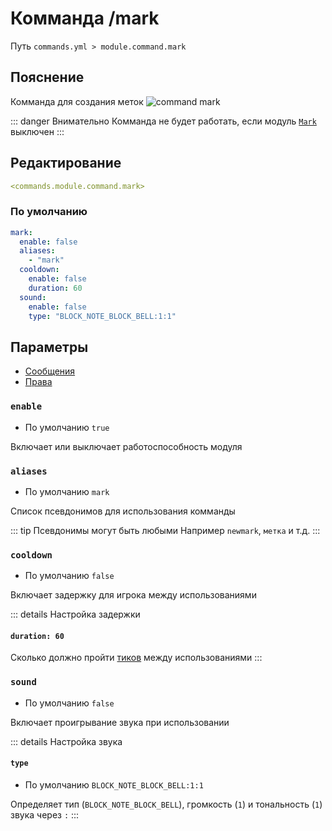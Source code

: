 # Комманда /mark
Путь `commands.yml > module.command.mark`

## Пояснение
Комманда для создания меток
![command mark](/commandmark.gif)

::: danger Внимательно
Комманда не будет работать, если модуль [`Mark`](/en/config/module/interaction/mark/) выключен
:::

## Редактирование
```yaml
<commands.module.command.mark>
```

### По умолчанию
```yaml
mark:
  enable: false
  aliases:
    - "mark"
  cooldown:
    enable: false
    duration: 60
  sound:
    enable: false
    type: "BLOCK_NOTE_BLOCK_BELL:1:1"
```

## Параметры

- [Сообщения](/en/messages/ru_ru/module/command/mark/)
- [Права](/en/permissions/module/command/mark/)

### `enable`
- По умолчанию `true`

Включает или выключает работоспособность модуля

### `aliases`
- По умолчанию `mark`

Список псевдонимов для использования комманды

::: tip Псевдонимы могут быть любыми
Например `newmark`, `метка` и т.д.
:::

### `cooldown`
- По умолчанию `false`

Включает задержку для игрока между использованиями

::: details Настройка задержки
#### `duration: 60`

Сколько должно пройти [тиков](https://ru.minecraft.wiki/w/%D0%A2%D0%B0%D0%BA%D1%82) между использованиями
:::

### `sound`
- По умолчанию `false`

Включает проигрывание звука при использовании

::: details Настройка звука
#### `type`
- По умолчанию `BLOCK_NOTE_BLOCK_BELL:1:1`

Определяет тип (`BLOCK_NOTE_BLOCK_BELL`), громкость (`1`) и тональность (`1`) звука через `:`
:::